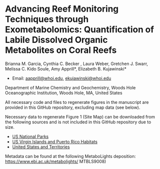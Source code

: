 # Advancing Reef Monitoring Techniques through Exometabolomics: Quantification of Labile Dissolved Organic Metabolites on Coral Reefs

Brianna M. Garcia, Cynthia C. Becker , Laura Weber, Gretchen J. Swarr, Melissa C. Kido Soule, Amy Apprill*, Elizabeth B. Kujawinski* 
* Email: aapprill@whoi.edu, ekujawinski@whoi.edu 

Department of Marine Chemistry and Geochemistry, Woods Hole Oceanographic Institution, Woods Hole, MA, United States


All necessary code and files to regenerate figures in the manuscript are provided in this GitHub repository, excluding map data (see below).

Necessary data to regenerate Figure 1 (Site Map) can be downloaded from the following sources and is not included in this GitHub repository due to size.

* [US National Parks](https://public-nps.opendata.arcgis.com/datasets/nps::nps-land-resources-division-boundary-and-tract-data-service/explore?layer=2&location=0.239390%2C-12.497900%2C2.00)
* [US Virgin Islands and Puerto Rico Habitats](https://products.coastalscience.noaa.gov/collections/benthic/e95usvi_pr/)
* [United States and Territories](https://earthworks.stanford.edu/catalog/stanford-vt021tk4894)

Metadata can be found at the following MetaboLights deposition: https://www.ebi.ac.uk/metabolights/ MTBLS9008)


 
